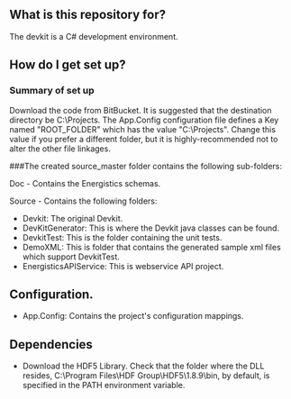 ##  What is this repository for? 
  The devkit is a C# development environment.

##   How do I get set up?   
###   Summary of set up  
Download the code from BitBucket.  It is suggested that the destination directory be C:\Projects.  The App.Config configuration file defines a Key named "ROOT_FOLDER" which has the value "C:\Projects".  Change this value if you prefer a different folder, but it is highly-recommended not to alter the other file linkages. 

###The created source_master folder contains the following sub-folders:

Doc - Contains the Energistics schemas.

Source - Contains the following folders:

*  Devkit:  The original Devkit. 
*  DevKitGenerator: This is where the Devkit java classes can be found.    
*  DevkitTest: This is the folder containing the unit tests. 
*  DemoXML: This is folder that contains the generated sample xml files which support DevkitTest.   
*  EnergisticsAPIService: This is webservice API project.   

##   Configuration.    
* App.Config: Contains the project's configuration mappings.  

##    Dependencies

* Download the HDF5 Library. Check that the folder where the DLL resides, C:\Program Files\HDF Group\HDF5\1.8.9\bin, by default, is specified in the PATH environment variable.
